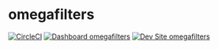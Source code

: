 # omegafilters

[![CircleCI](https://circleci.com/gh/kurowski/omegafilters.svg?style=shield)](https://circleci.com/gh/kurowski/omegafilters)
[![Dashboard omegafilters](https://img.shields.io/badge/dashboard-omegafilters-yellow.svg)](https://dashboard.pantheon.io/sites/0a746a76-740b-46c2-97ed-82935b27baf2#dev/code)
[![Dev Site omegafilters](https://img.shields.io/badge/site-omegafilters-blue.svg)](http://dev-omegafilters.pantheonsite.io/)